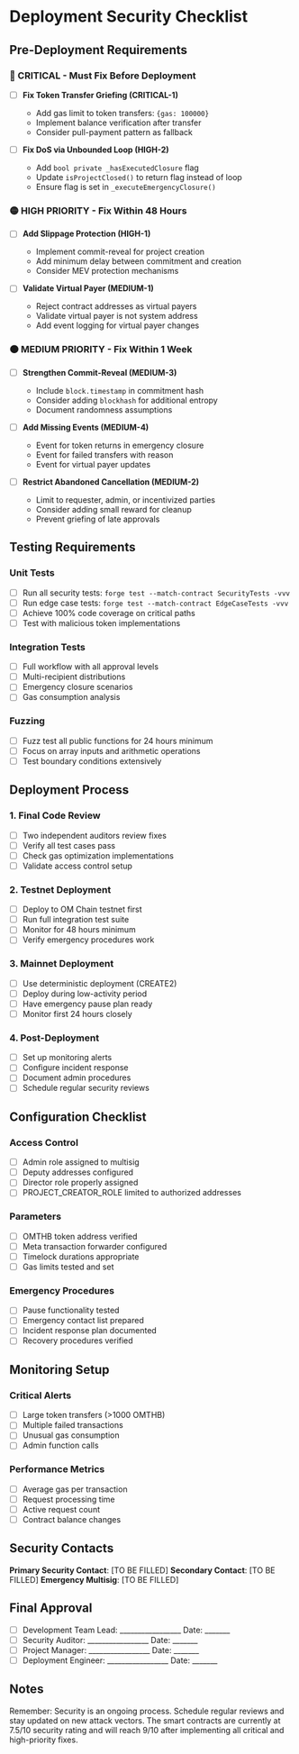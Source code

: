 # Deployment Security Checklist

## Pre-Deployment Requirements

### 🔴 CRITICAL - Must Fix Before Deployment

- [ ] **Fix Token Transfer Griefing (CRITICAL-1)**
  - Add gas limit to token transfers: `{gas: 100000}`
  - Implement balance verification after transfer
  - Consider pull-payment pattern as fallback

- [ ] **Fix DoS via Unbounded Loop (HIGH-2)**
  - Add `bool private _hasExecutedClosure` flag
  - Update `isProjectClosed()` to return flag instead of loop
  - Ensure flag is set in `_executeEmergencyClosure()`

### 🟡 HIGH PRIORITY - Fix Within 48 Hours

- [ ] **Add Slippage Protection (HIGH-1)**
  - Implement commit-reveal for project creation
  - Add minimum delay between commitment and creation
  - Consider MEV protection mechanisms

- [ ] **Validate Virtual Payer (MEDIUM-1)**
  - Reject contract addresses as virtual payers
  - Validate virtual payer is not system address
  - Add event logging for virtual payer changes

### 🟠 MEDIUM PRIORITY - Fix Within 1 Week

- [ ] **Strengthen Commit-Reveal (MEDIUM-3)**
  - Include `block.timestamp` in commitment hash
  - Consider adding `blockhash` for additional entropy
  - Document randomness assumptions

- [ ] **Add Missing Events (MEDIUM-4)**
  - Event for token returns in emergency closure
  - Event for failed transfers with reason
  - Event for virtual payer updates

- [ ] **Restrict Abandoned Cancellation (MEDIUM-2)**
  - Limit to requester, admin, or incentivized parties
  - Consider adding small reward for cleanup
  - Prevent griefing of late approvals

## Testing Requirements

### Unit Tests
- [ ] Run all security tests: `forge test --match-contract SecurityTests -vvv`
- [ ] Run edge case tests: `forge test --match-contract EdgeCaseTests -vvv`
- [ ] Achieve 100% code coverage on critical paths
- [ ] Test with malicious token implementations

### Integration Tests
- [ ] Full workflow with all approval levels
- [ ] Multi-recipient distributions
- [ ] Emergency closure scenarios
- [ ] Gas consumption analysis

### Fuzzing
- [ ] Fuzz test all public functions for 24 hours minimum
- [ ] Focus on array inputs and arithmetic operations
- [ ] Test boundary conditions extensively

## Deployment Process

### 1. Final Code Review
- [ ] Two independent auditors review fixes
- [ ] Verify all test cases pass
- [ ] Check gas optimization implementations
- [ ] Validate access control setup

### 2. Testnet Deployment
- [ ] Deploy to OM Chain testnet first
- [ ] Run full integration test suite
- [ ] Monitor for 48 hours minimum
- [ ] Verify emergency procedures work

### 3. Mainnet Deployment
- [ ] Use deterministic deployment (CREATE2)
- [ ] Deploy during low-activity period
- [ ] Have emergency pause plan ready
- [ ] Monitor first 24 hours closely

### 4. Post-Deployment
- [ ] Set up monitoring alerts
- [ ] Configure incident response
- [ ] Document admin procedures
- [ ] Schedule regular security reviews

## Configuration Checklist

### Access Control
- [ ] Admin role assigned to multisig
- [ ] Deputy addresses configured
- [ ] Director role properly assigned
- [ ] PROJECT_CREATOR_ROLE limited to authorized addresses

### Parameters
- [ ] OMTHB token address verified
- [ ] Meta transaction forwarder configured
- [ ] Timelock durations appropriate
- [ ] Gas limits tested and set

### Emergency Procedures
- [ ] Pause functionality tested
- [ ] Emergency contact list prepared
- [ ] Incident response plan documented
- [ ] Recovery procedures verified

## Monitoring Setup

### Critical Alerts
- [ ] Large token transfers (>1000 OMTHB)
- [ ] Multiple failed transactions
- [ ] Unusual gas consumption
- [ ] Admin function calls

### Performance Metrics
- [ ] Average gas per transaction
- [ ] Request processing time
- [ ] Active request count
- [ ] Contract balance changes

## Security Contacts

**Primary Security Contact**: [TO BE FILLED]
**Secondary Contact**: [TO BE FILLED]
**Emergency Multisig**: [TO BE FILLED]

## Final Approval

- [ ] Development Team Lead: _________________ Date: _______
- [ ] Security Auditor: _________________ Date: _______
- [ ] Project Manager: _________________ Date: _______
- [ ] Deployment Engineer: _________________ Date: _______

## Notes

Remember: Security is an ongoing process. Schedule regular reviews and stay updated on new attack vectors. The smart contracts are currently at 7.5/10 security rating and will reach 9/10 after implementing all critical and high-priority fixes.